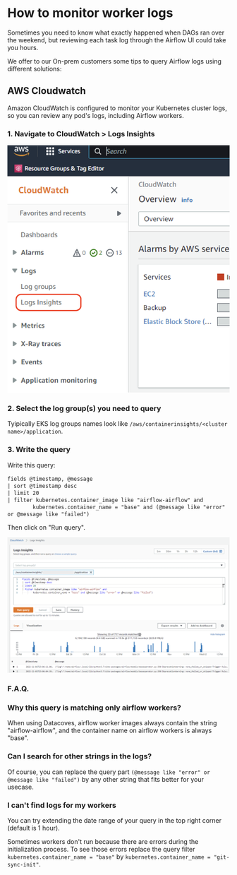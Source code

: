 # How to monitor worker logs

Sometimes you need to know what exactly happened when DAGs ran over the weekend, but reviewing each task log through the Airflow UI could take you hours.

We offer to our On-prem customers some tips to query Airflow logs using different solutions:

## AWS Cloudwatch

Amazon CloudWatch is configured to monitor your Kubernetes cluster logs, so you can review any pod's logs, including Airflow workers.

### 1. Navigate to CloudWatch > Logs Insights

![Logs insights](./assets/cloudwatch_logs_insights.png)

### 2. Select the log group(s) you need to query

Tyipically EKS log groups names look like `/aws/containerinsights/<cluster name>/application`.

### 3. Write the query

Write this query:

```
fields @timestamp, @message
| sort @timestamp desc
| limit 20
| filter kubernetes.container_image like "airflow-airflow" and
        kubernetes.container_name = "base" and (@message like "error" or @message like "failed")
```

Then click on "Run query".

![Query](./assets/cloudwatch_query.png)

### F.A.Q.

### Why this query is matching only airflow workers?

When using Datacoves, airflow worker images always contain the string "airflow-airflow", and the container name on airflow workers is always "base".

### Can I search for other strings in the logs?

Of course, you can replace the query part `(@message like "error" or @message like "failed")` by any other string that fits better for your usecase.

### I can't find logs for my workers

You can try extending the date range of your query in the top right corner (default is 1 hour).

Sometimes workers don't run because there are errors during the initialization process. To see those errors replace the query filter `kubernetes.container_name = "base"` by `kubernetes.container_name = "git-sync-init"`.
